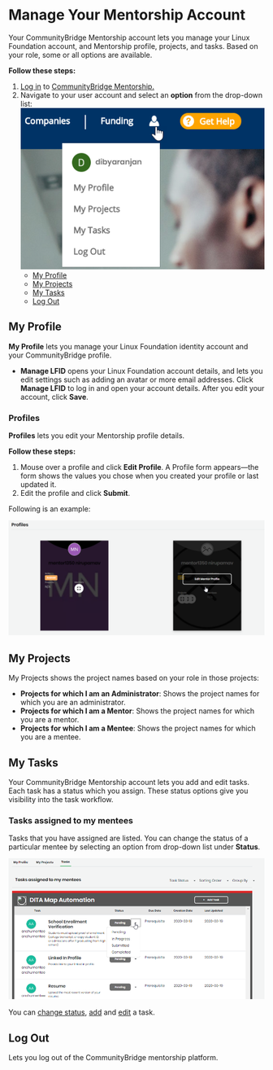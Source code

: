 # Manage Your Mentorship Account

Your CommunityBridge Mentorship account lets you manage your Linux Foundation account, and Mentorship profile, projects, and tasks. Based on your role, some or all options are available.

**Follow these steps:**

1. [Log in](../../user-profile/log-in-to-communitybridge/) to [CommunityBridge Mentorship.](https://people.communitybridge.org/) 
2. Navigate to your user account and select an **option** from the drop-down list: ![](../../../.gitbook/assets/my-account.png) 
   * [My Profile](manage-your-mentorship-account.md#my-profile)
   * [My Projects](manage-your-mentorship-account.md#my-projects)
   * [My Tasks](manage-your-mentorship-account.md#my-tasks)
   * [Log Out](manage-your-mentorship-account.md#log-out)

## My Profile

**My Profile** lets you manage your Linux Foundation identity account and your CommunityBridge profile.‌

* **Manage LFID** opens your Linux Foundation account details, and lets you edit settings such as adding an avatar or more email addresses. Click **Manage LFID** to log in and open your account details. After you edit your account, click **Save**.

### Profiles <a id="profiles"></a>

‌**Profiles** lets you edit your Mentorship profile details.‌

**Follow these steps:**‌

1. Mouse over a profile and click **Edit Profile**. A Profile form appears—the form shows the values you chose when you created your profile or last updated it.
2. Edit the profile and click **Submit**.

Following is an example:

![Profile Section](../../../.gitbook/assets/profile-section.png)

## My Projects

My Projects shows the project names based on your role in those projects:

* **Projects for which I am an Administrator**: Shows the project names for which you are an administrator.
* **Projects for which I am a Mentor**: Shows the project names for which you are a mentor.
* **Projects for which I am a Mentee**: Shows the project names for which you are a mentee.

## My Tasks <a id="my-tasks"></a>

‌Your CommunityBridge Mentorship account lets you add and edit tasks. Each task has a status which you assign. These status options give you visibility into the task workflow.‌

### Tasks assigned to my mentees <a id="tasks-assigned-to-my-mentees-shows-for-administrators-and-mentors"></a>

‌Tasks that you have assigned are listed. You can change the status of a particular mentee by selecting an option from drop-down list under **Status**.

![Tasks assigned to my mentees](../../../.gitbook/assets/tasks-assigned-to-my-mentees.png)

You can [change status](manage-mentee-tasks.md#change-status), [add](manage-mentee-tasks.md#create-a-task) and [edit](manage-mentee-tasks.md#edit-a-task) a task.

## Log Out

Lets you log out of the CommunityBridge mentorship platform.

